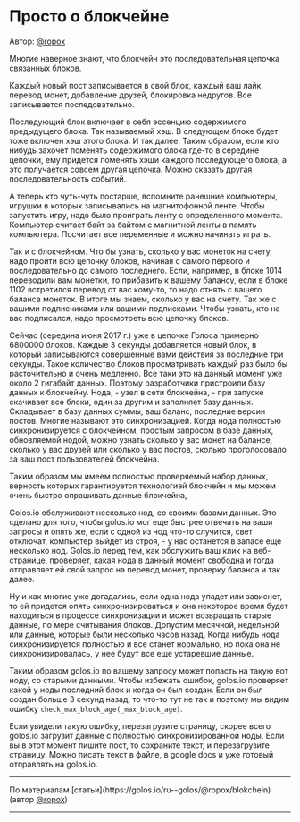 # Просто о блокчейне

Автор: <a href="https://golos.io/@ropox">@ropox</a>

Многие наверное знают, что блокчейн это последовательная цепочка связанных блоков. 

Каждый новый пост записывается в свой блок, каждый ваш лайк, перевод монет, добавление друзей, блокировка недругов. Все записывается последовательно.

Последующий блок включает в себя эссенцию содержимого предыдущего блока. Так называемый хэш. В следующем блоке будет тоже включен хэш этого блока. И так далее. Таким образом, если кто нибудь захочет поменять содержимого блока где-то в середине цепочки, ему придется поменять хэши каждого последующего блока, а это получается совсем другая цепочка. Можно сказать другая последовательность событий.

А теперь кто чуть-чуть постарше, вспомните ранешние компьютеры, игрушки в которых записывались на магнитофонной ленте. Чтобы запустить игру, надо было проиграть ленту с определенного момента. Компьютер считает байт за байтом с магнитной ленты в память компьютера. Посчитает все переменные и можно начинать играть.

Так и с блокчейном. Что бы узнать, сколько у вас монеток на счету, надо пройти всю цепочку блоков, начиная с самого первого и последовательно до самого последнего. Если, например, в блоке 1014 переводили вам монетки, то прибавить к вашему балансу, если в блоке 1102 встретился перевод от вас кому-то, то надо отнять с вашего баланса монеток. В итоге мы знаем, сколько у вас на счету. Так же с вашими подписчиками или вашими подписками. Чтобы узнать, кто на вас подписался, надо просмотреть всю цепочку блоков.

Сейчас (середина июня 2017 г.) уже в цепочке Голоса примерно 6800000 блоков. Каждые 3 секунды добавляется новый блок, в который записываются совершенные вами действия за последние три секунды. Такое количество блоков просматривать каждый раз было бы расточительно и очень медленно. Все таки это на данный момент уже около 2 гигабайт данных. Поэтому разработчики пристроили базу данных к блокчейну. Нода, - узел в сети блокчейна, - при запуске скачивает все блоки, один за другим и заполняет базу данных. Складывает в базу данных суммы, ваш баланс, последние версии постов. Многие называют это синхронизацией. Когда нода полностью синхронизируется с блокчейном, простым запросом в базе данных, обновляемой нодой, можно узнать сколько у вас монет на балансе, сколько у вас друзей или сколько у вас постов, сколько проголосовало за ваш пост пользователей блокчейна.

Таким образом мы имеем полностью проверяемый набор данных, верность которых гарантируется технологией блокчейн и мы можем очень быстро опрашивать данные блокчейна,

Golos.io обслуживают несколько нод, со своими базами данных. Это сделано для того, чтобы golos.io мог еще быстрее отвечать на ваши запросы и опять же, если с одной из нод что-то случится, свет отключат, компьютер выйдет из строя, - у нас останется в запасе еще несколько нод. Golos.io перед тем, как обслужить ваш клик на веб-странице, проверяет, какая нода в данный момент свободна и тогда отправляет ей свой запрос на перевод монет, проверку баланса и так далее.

Ну и как многие уже догадались, если одна нода упадет или зависнет, то ей придется опять синхронизироваться и она некоторое время будет находиться в процессе синхронизации и может возвращать старые данные, по мере считывания блоков. Допустим месячной, недельной или данные, которые были несколько часов назад. Когда нибудь нода синхронизируется полностью и все станет нормально, но пока она не синхронизировалась, у нее будут все еще устаревшие данные.

Таким образом golos.io по вашему запросу может попасть на такую вот ноду, со старыми данными. Чтобы избежать ошибок, golos.io проверяет какой у ноды последний блок и когда он был создан. Если он был создан больше 3 секунд назад, то что-то тут не так и поэтому мы видим ошибку `check_max_block_age(_max_block_age)`.

Если увидели такую ошибку, перезагрузите страницу, скорее всего golos.io загрузит данные с полностью синхронизированной ноды. Если вы в этот момент пишите пост, то сохраните текст, и перезагрузите страницу. Можно писать текст в файле, в google docs и уже готовый отправлять на golos.io.

<hr>По материалам [статьи](https://golos.io/ru--golos/@ropox/blokchein) (автор <a href="https://golos.io/@ropox">@ropox</a>)
<hr>